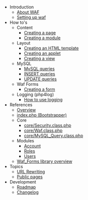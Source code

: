   * Introduction
    * [About WAF](Introduction.md)
    * [Setting up waf](Installation.md)
  * How to's
    * Content
      * [Creating a page](HowToCreatePages.md)
      * [Creating a module](HowToCreateModule.md)
    * Layout
      * [Creating an HTML template](HowToCreateHTml.md)
      * [Creating an applet](HowToCreateApplet.md)
      * [Creating a view](HowToCreateView.md)
    * MySQL
      * [MySQL queries](HowToMySQLExecQuery.md)
      * [INSERT queries](HowToMySQLGenerateInsert.md)
      * [UPDATE queries](HowToMySQLGenerateUpdate.md)
    * Waf Forms
      * [Creating a form](HowToCreateForm.md)
    * Logging (php4log)
      * [How to use logging](HowToUseLogging.md)
  * References
    * [Overview](References.md)
    * [index.php (Bootstrapper)](Bootstrapper.md)
    * Core
      * [core/Security.class.php](CoreSecurityClass.md)
      * [core/Waf.class.php](CoreWafClass.md)
      * [core/MySQL\_Query.class.php](CoreMySQLQueryClass.md)
    * Modules
      * [Account](AppModulesAccount.md)
      * [Roles](AppModulesRoles.md)
      * [Users](AppModulesUsers.md)
    * [Waf\_Forms library overview](WafForms.md)
  * Topics
    * [URL Rewriting](UrlRewriteMap.md)
    * [Public pages](PublicPages.md)
  * Development
    * [Roadmap](Roadmap.md)
    * [Changelog](Changelog.md)